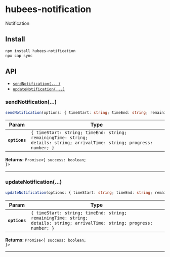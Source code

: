 # hubees-notification

Notification

## Install

```bash
npm install hubees-notification
npx cap sync
```

## API

<docgen-index>

* [`sendNotification(...)`](#sendnotification)
* [`updateNotification(...)`](#updatenotification)

</docgen-index>

<docgen-api>
<!--Update the source file JSDoc comments and rerun docgen to update the docs below-->

### sendNotification(...)

```typescript
sendNotification(options: { timeStart: string; timeEnd: string; remainingTime: string; details: string; arrivalTime: string; progress: number; }) => Promise<{ success: boolean; }>
```

| Param         | Type                                                                                                                                |
| ------------- | ----------------------------------------------------------------------------------------------------------------------------------- |
| **`options`** | <code>{ timeStart: string; timeEnd: string; remainingTime: string; details: string; arrivalTime: string; progress: number; }</code> |

**Returns:** <code>Promise&lt;{ success: boolean; }&gt;</code>

--------------------


### updateNotification(...)

```typescript
updateNotification(options: { timeStart: string; timeEnd: string; remainingTime: string; details: string; arrivalTime: string; progress: number; }) => Promise<{ success: boolean; }>
```

| Param         | Type                                                                                                                                |
| ------------- | ----------------------------------------------------------------------------------------------------------------------------------- |
| **`options`** | <code>{ timeStart: string; timeEnd: string; remainingTime: string; details: string; arrivalTime: string; progress: number; }</code> |

**Returns:** <code>Promise&lt;{ success: boolean; }&gt;</code>

--------------------

</docgen-api>
